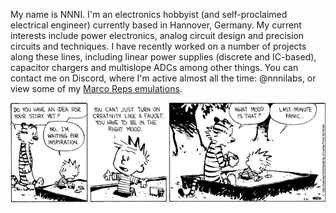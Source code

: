 My name is NNNI. I'm an electronics hobbyist (and self-proclaimed electrical engineer) currently based in Hannover, Germany. My current interests include power electronics, analog circuit design and precision circuits and techniques. I have recently worked on a number of projects along these lines, including linear power supplies (discrete and IC-based), capacitor chargers and multislope ADCs among other things. You can contact me on Discord, where I'm active almost all the time: @nnnilabs, or view some of my [Marco Reps emulations](https://www.youtube.com/@NNNILabs).

<p align="center">
<img src="https://github.com/NNNILabs/NNNILabs/blob/main/mood02.jpg">
</p>



